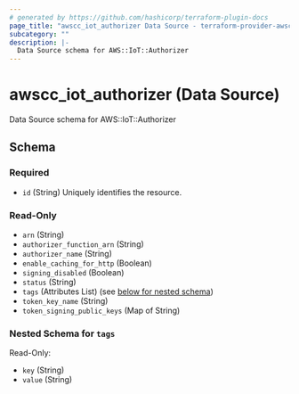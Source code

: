 ```yaml
---
# generated by https://github.com/hashicorp/terraform-plugin-docs
page_title: "awscc_iot_authorizer Data Source - terraform-provider-awscc"
subcategory: ""
description: |-
  Data Source schema for AWS::IoT::Authorizer
---
```


# awscc_iot_authorizer (Data Source)

Data Source schema for AWS::IoT::Authorizer



<!-- schema generated by tfplugindocs -->
## Schema

### Required

- `id` (String) Uniquely identifies the resource.

### Read-Only

- `arn` (String)
- `authorizer_function_arn` (String)
- `authorizer_name` (String)
- `enable_caching_for_http` (Boolean)
- `signing_disabled` (Boolean)
- `status` (String)
- `tags` (Attributes List) (see [below for nested schema](#nestedatt--tags))
- `token_key_name` (String)
- `token_signing_public_keys` (Map of String)

<a id="nestedatt--tags"></a>
### Nested Schema for `tags`

Read-Only:

- `key` (String)
- `value` (String)
